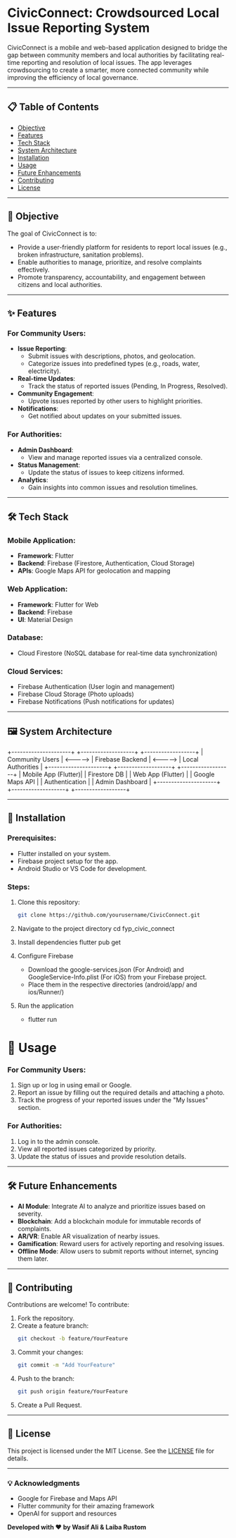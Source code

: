# CivicConnect: Crowdsourced Local Issue Reporting System

CivicConnect is a mobile and web-based application designed to bridge the gap between community members and local authorities by facilitating real-time reporting and resolution of local issues. The app leverages crowdsourcing to create a smarter, more connected community while improving the efficiency of local governance.

---

## 📋 Table of Contents

- [Objective](#objective)
- [Features](#features)
- [Tech Stack](#tech-stack)
- [System Architecture](#system-architecture)
- [Installation](#installation)
- [Usage](#usage)
- [Future Enhancements](#future-enhancements)
- [Contributing](#contributing)
- [License](#license)

---

## 🎯 Objective

The goal of CivicConnect is to:

- Provide a user-friendly platform for residents to report local issues (e.g., broken infrastructure, sanitation problems).
- Enable authorities to manage, prioritize, and resolve complaints effectively.
- Promote transparency, accountability, and engagement between citizens and local authorities.

---

## ✨ Features

### For Community Users:

- **Issue Reporting**:
  - Submit issues with descriptions, photos, and geolocation.
  - Categorize issues into predefined types (e.g., roads, water, electricity).
- **Real-time Updates**:
  - Track the status of reported issues (Pending, In Progress, Resolved).
- **Community Engagement**:
  - Upvote issues reported by other users to highlight priorities.
- **Notifications**:
  - Get notified about updates on your submitted issues.

### For Authorities:

- **Admin Dashboard**:
  - View and manage reported issues via a centralized console.
- **Status Management**:
  - Update the status of issues to keep citizens informed.
- **Analytics**:
  - Gain insights into common issues and resolution timelines.

---

## 🛠 Tech Stack

### **Mobile Application**:

- **Framework**: Flutter
- **Backend**: Firebase (Firestore, Authentication, Cloud Storage)
- **APIs**: Google Maps API for geolocation and mapping

### **Web Application**:

- **Framework**: Flutter for Web
- **Backend**: Firebase
- **UI**: Material Design

### **Database**:

- Cloud Firestore (NoSQL database for real-time data synchronization)

### **Cloud Services**:

- Firebase Authentication (User login and management)
- Firebase Cloud Storage (Photo uploads)
- Firebase Notifications (Push notifications for updates)

---

## 🖼 System Architecture

+---------------------+ +-------------------+ +------------------+ | Community Users | <-----> | Firebase Backend | <-----> | Local Authorities | +---------------------+ +-------------------+ +------------------+ | Mobile App (Flutter)| | Firestore DB | | Web App (Flutter) | | Google Maps API | | Authentication | | Admin Dashboard | +---------------------+ +-------------------+ +------------------+

---

## 🚀 Installation

### Prerequisites:

- Flutter installed on your system.
- Firebase project setup for the app.
- Android Studio or VS Code for development.

### Steps:

1. Clone this repository:

   ```bash
   git clone https://github.com/yourusername/CivicConnect.git

   ```

2. Navigate to the project directory
   cd fyp_civic_connect

3. Install dependencies
   flutter pub get

4. Configure Firebase

   - Download the google-services.json (For Android) and GoogleService-Info.plist (For iOS) from your Firebase project.
   - Place them in the respective directories (android/app/ and ios/Runner/)

5. Run the application
   - flutter run

# 📖 Usage

### For Community Users:

1. Sign up or log in using email or Google.
2. Report an issue by filling out the required details and attaching a photo.
3. Track the progress of your reported issues under the "My Issues" section.

### For Authorities:

1. Log in to the admin console.
2. View all reported issues categorized by priority.
3. Update the status of issues and provide resolution details.

---

## 🛠 Future Enhancements

- **AI Module**: Integrate AI to analyze and prioritize issues based on severity.
- **Blockchain**: Add a blockchain module for immutable records of complaints.
- **AR/VR**: Enable AR visualization of nearby issues.
- **Gamification**: Reward users for actively reporting and resolving issues.
- **Offline Mode**: Allow users to submit reports without internet, syncing them later.

---

## 🤝 Contributing

Contributions are welcome! To contribute:

1. Fork the repository.
2. Create a feature branch:
   ```bash
   git checkout -b feature/YourFeature
   ```
3. Commit your changes:
   ```bash
   git commit -m "Add YourFeature"
   ```
4. Push to the branch:
   ```bash
   git push origin feature/YourFeature
   ```
5. Create a Pull Request.

---

## 📜 License

This project is licensed under the MIT License. See the [LICENSE](LICENSE) file for details.

---

### 💡 Acknowledgments

- Google for Firebase and Maps API
- Flutter community for their amazing framework
- OpenAI for support and resources

**Developed with ❤️ by Wasif Ali & Laiba Rustom**
